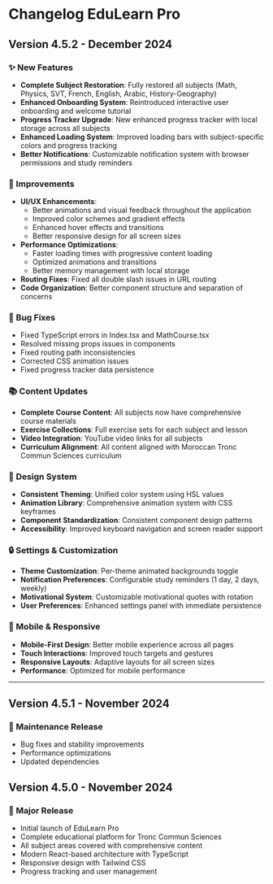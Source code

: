 
# Changelog EduLearn Pro

## Version 4.5.2 - December 2024

### ✨ New Features
- **Complete Subject Restoration**: Fully restored all subjects (Math, Physics, SVT, French, English, Arabic, History-Geography)
- **Enhanced Onboarding System**: Reintroduced interactive user onboarding and welcome tutorial
- **Progress Tracker Upgrade**: New enhanced progress tracker with local storage across all subjects
- **Enhanced Loading System**: Improved loading bars with subject-specific colors and progress tracking
- **Better Notifications**: Customizable notification system with browser permissions and study reminders

### 🔧 Improvements
- **UI/UX Enhancements**: 
  - Better animations and visual feedback throughout the application
  - Improved color schemes and gradient effects
  - Enhanced hover effects and transitions
  - Better responsive design for all screen sizes
- **Performance Optimizations**:
  - Faster loading times with progressive content loading
  - Optimized animations and transitions
  - Better memory management with local storage
- **Routing Fixes**: Fixed all double slash issues in URL routing
- **Code Organization**: Better component structure and separation of concerns

### 🐛 Bug Fixes
- Fixed TypeScript errors in Index.tsx and MathCourse.tsx
- Resolved missing props issues in components
- Fixed routing path inconsistencies
- Corrected CSS animation issues
- Fixed progress tracker data persistence

### 📚 Content Updates
- **Complete Course Content**: All subjects now have comprehensive course materials
- **Exercise Collections**: Full exercise sets for each subject and lesson
- **Video Integration**: YouTube video links for all subjects
- **Curriculum Alignment**: All content aligned with Moroccan Tronc Commun Sciences curriculum

### 🎨 Design System
- **Consistent Theming**: Unified color system using HSL values
- **Animation Library**: Comprehensive animation system with CSS keyframes
- **Component Standardization**: Consistent component design patterns
- **Accessibility**: Improved keyboard navigation and screen reader support

### 🔒 Settings & Customization
- **Theme Customization**: Per-theme animated backgrounds toggle
- **Notification Preferences**: Configurable study reminders (1 day, 2 days, weekly)
- **Motivational System**: Customizable motivational quotes with rotation
- **User Preferences**: Enhanced settings panel with immediate persistence

### 📱 Mobile & Responsive
- **Mobile-First Design**: Better mobile experience across all pages
- **Touch Interactions**: Improved touch targets and gestures
- **Responsive Layouts**: Adaptive layouts for all screen sizes
- **Performance**: Optimized for mobile performance

---

## Version 4.5.1 - November 2024

### 🔧 Maintenance Release
- Bug fixes and stability improvements
- Performance optimizations
- Updated dependencies

## Version 4.5.0 - November 2024

### 🚀 Major Release
- Initial launch of EduLearn Pro
- Complete educational platform for Tronc Commun Sciences
- All subject areas covered with comprehensive content
- Modern React-based architecture with TypeScript
- Responsive design with Tailwind CSS
- Progress tracking and user management
